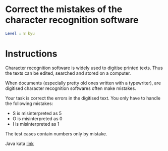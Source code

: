 # Correct the mistakes of the character recognition software

```yaml
Level : 8 kyu
```

# Instructions
Character recognition software is widely used to digitise printed texts. Thus the texts can be edited, searched and stored on a computer.

When documents (especially pretty old ones written with a typewriter), are digitised character recognition softwares often make mistakes.

Your task is correct the errors in the digitised text. You only have to handle the following mistakes:

- S is misinterpreted as 5
- O is misinterpreted as 0
- I is misinterpreted as 1

The test cases contain numbers only by mistake.

Java kata [link](https://www.codewars.com/kata/577bd026df78c19bca0002c0/train/java)